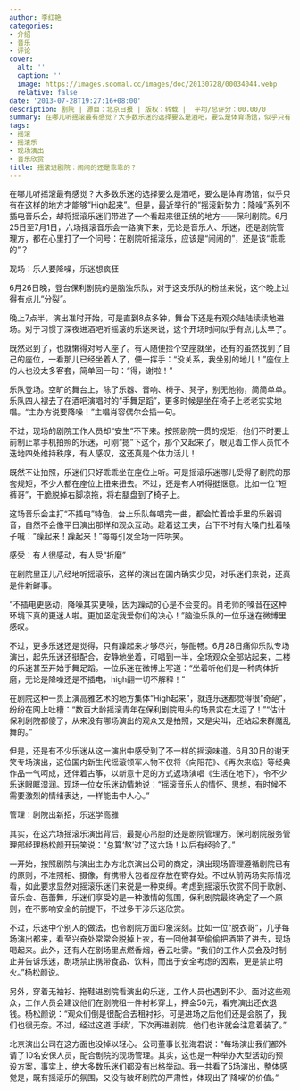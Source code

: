 ```yaml
---
author: 李红艳
categories:
- 介绍
- 音乐
- 评论
cover:
  alt: ''
  caption: ''
  image: https://images.soomal.cc/images/doc/20130728/00034044.webp
  relative: false
date: '2013-07-28T19:27:16+08:00'
description: 剧院 | 源自：北京日报 | 版权：转载 |  平均/总评分：00.00/0
summary: 在哪儿听摇滚最有感觉？大多数乐迷的选择要么是酒吧，要么是体育场馆，似乎只有在这样的地方才能够“High起来”。但是，最近举行的“摇滚新势力：降噪”系列不插电音乐会，却将摇滚乐迷们带进了一个看起来很正统的地方――保利剧院……
tags:
- 摇滚
- 摇滚乐
- 现场演出
- 音乐欣赏
title: 摇滚进剧院：闹闹的还是乖乖的？
---
```


在哪儿听摇滚最有感觉？大多数乐迷的选择要么是酒吧，要么是体育场馆，似乎只有在这样的地方才能够“High起来”。但是，最近举行的“摇滚新势力：降噪”系列不插电音乐会，却将摇滚乐迷们带进了一个看起来很正统的地方――保利剧院。6月25日至7月1日，六场摇滚音乐会一路演下来，无论是音乐人、乐迷，还是剧院管理方，都在心里打了一个问号：在剧院听摇滚乐，应该是“闹闹的”，还是该“乖乖的”？

现场：乐人要降噪，乐迷想疯狂

6月26日晚，登台保利剧院的是脑浊乐队，对于这支乐队的粉丝来说，这个晚上过得有点儿“分裂”。

晚上7点半，演出准时开始，可是直到8点多钟，舞台下还是有观众陆陆续续地进场。对于习惯了深夜进酒吧听摇滚的乐迷来说，这个开场时间似乎有点儿太早了。

既然迟到了，也就懒得对号入座了。有人随便捡个空座就坐，还有的虽然找到了自己的座位，一看那儿已经坐着人了，便一挥手：“没关系，我坐别的地儿！”座位上的人也没太多客套，简单回一句：“得，谢啦！”

乐队登场。空旷的舞台上，除了乐器、音响、椅子、凳子，别无他物，简简单单。乐队四人褪去了在酒吧演唱时的“手舞足蹈”，更多时候是坐在椅子上老老实实地唱。“主办方说要降噪！”主唱肖容偶尔会插一句。

不过，现场的剧院工作人员却“安生”不下来。按照剧院一贯的规矩，他们不时要上前制止拿手机拍照的乐迷，可刚“摁”下这个，那个又起来了。眼见着工作人员忙不迭地四处维持秩序，有人感叹，这还真是个体力活儿！

既然不让拍照，乐迷们只好乖乖坐在座位上听。可是摇滚乐迷哪儿受得了剧院的那套规矩，不少人都在座位上扭来扭去。不过，还是有人听得挺惬意。比如一位“短裤哥”，干脆脱掉右脚凉拖，将右腿盘到了椅子上。

这场音乐会主打“不插电”特色，台上乐队每唱完一曲，都会忙着给手里的乐器调音，自然不会像平日演出那样和观众互动。趁着这工夫，台下不时有大嗓门扯着嗓子喊：“躁起来！躁起来！”每每引发全场一阵哄笑。

感受：有人很感动，有人受“折磨”

在剧院里正儿八经地听摇滚乐，这样的演出在国内确实少见，对乐迷们来说，还真是件新鲜事。

“不插电更感动，降噪其实更噪，因为躁动的心是不会变的。肖老师的嗓音在这种环境下真的更迷人啦。更加坚定我爱你们的决心！”脑浊乐队的一位乐迷在微博里感叹。

不过，更多乐迷还是觉得，只有躁起来才够尽兴，够酣畅。6月28日痛仰乐队专场演出，起先乐迷还挺配合，安静地坐着，可唱到一半，全场观众全部站起来，二楼的乐迷甚至开始手舞足蹈。一位乐迷在微博上写道：“坐着听他们是一种肉体折磨，无论是降噪还是不插电，high翻一切不解释！”

在剧院这种一贯上演高雅艺术的地方集体“High起来”，就连乐迷都觉得很“奇葩”，纷纷在网上吐槽：“数百大龄摇滚青年在保利剧院甩头的场景实在太逗了！”“估计保利剧院都傻了，从来没有哪场演出的观众又是拍照，又是尖叫，还站起来群魔乱舞的。”

但是，还是有不少乐迷从这一演出中感受到了不一样的摇滚味道。6月30日的谢天笑专场演出，这位国内新生代摇滚领军人物不仅将《向阳花》、《再次来临》等经典作品一气呵成，还伴着古筝，以新意十足的方式返场演唱《生活在地下》，令不少乐迷眼眶湿润。现场一位女乐迷动情地说：“摇滚音乐人的情怀、思想，有时候不需要激烈的情绪表达，一样能击中人心。”

管理：剧院出新招，乐迷学高雅

其实，在这六场摇滚乐演出背后，最提心吊胆的还是剧院管理方。保利剧院服务管理部经理杨松颜开玩笑说：“总算‘熬’过了这六场！以后有经验了。”

一开始，按照剧院与演出主办方北京演出公司的商定，演出现场管理遵循剧院已有的原则，不准照相、摄像，有携带大包者应存放在寄存处。不过从前两场实际情况看，如此要求显然对摇滚乐迷们来说是一种束缚。考虑到摇滚乐欣赏不同于歌剧、音乐会、芭蕾舞，乐迷们享受的是一种激情的氛围，保利剧院最终确定了一个原则，在不影响安全的前提下，不过多干涉乐迷欣赏。

不过，乐迷中个别人的做法，也令剧院方面印象深刻。比如一位“脱衣哥”，几乎每场演出都来，看至兴奋处常常会脱掉上衣，有一回他甚至偷偷把酒带了进去，现场喝起来。此外，还有人在剧场里点燃香烟，吞云吐雾。“我们的工作人员会及时制止并告诉乐迷，剧场禁止携带食品、饮料，而出于安全考虑的因素，更是禁止明火。”杨松颜说。

另外，穿着无袖衫、拖鞋进剧院看演出的乐迷，工作人员也遇到不少。面对这些观众，工作人员会建议他们在剧院租一件衬衫穿上，押金50元，看完演出还衣退钱。杨松颜说：“观众们倒是很配合去租衬衫。可是进场之后他们还是会脱了，我们也很无奈。不过，经过这道‘手续’，下次再进剧院，他们也许就会注意着装了。”

北京演出公司在这方面也没掉以轻心。公司董事长张海君说：“每场演出我们都外请了10名安保人员，配合剧院的现场管理。其实，这也是一种举办大型活动的预设方案，事实上，绝大多数乐迷们都没有出格举动。我一共看了5场演出，整体感觉是，既有摇滚乐的氛围，又没有破坏剧院的严肃性，体现出了‘降噪’的价值。”